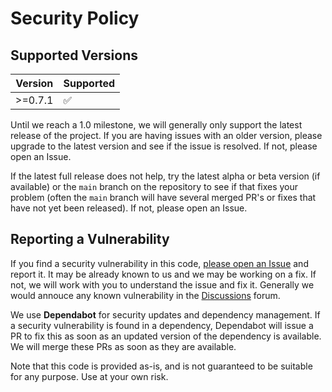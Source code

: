 # Security Policy

## Supported Versions

| Version | Supported          |
| ------- | ------------------ |
| >=0.7.1 | :white_check_mark: |

Until we reach a 1.0 milestone, we will generally only support the latest
release of the project. If you are having issues with an older version, please
upgrade to the latest version and see if the issue is resolved. If not, please
open an Issue.

If the latest full release does not help, try the latest alpha or beta version
(if available) or the `main` branch on the repository to see if that fixes your
problem (often the `main` branch will have several merged PR's or fixes that
have not yet been released). If not, please open an Issue.

## Reporting a Vulnerability

If you find a security vulnerability in this code, [please open an
Issue](https://github.com/seapagan/fastapi-template/issues) and report it. It
may be already known to us and we may be working on a fix. If not, we will work
with you to understand the issue and fix it. Generally we would annouce any
known vulnerability in the
[Discussions](https://github.com/seapagan/fastapi-template/discussions)
forum.

We use **Dependabot** for security updates and dependency management. If a
security vulnerability is found in a dependency, Dependabot will issue a PR to
fix this as soon as an updated version of the dependency is available. We will
merge these PRs as soon as they are available.

Note that this code is provided as-is, and is not guaranteed to be
suitable for any purpose.  Use at your own risk.

